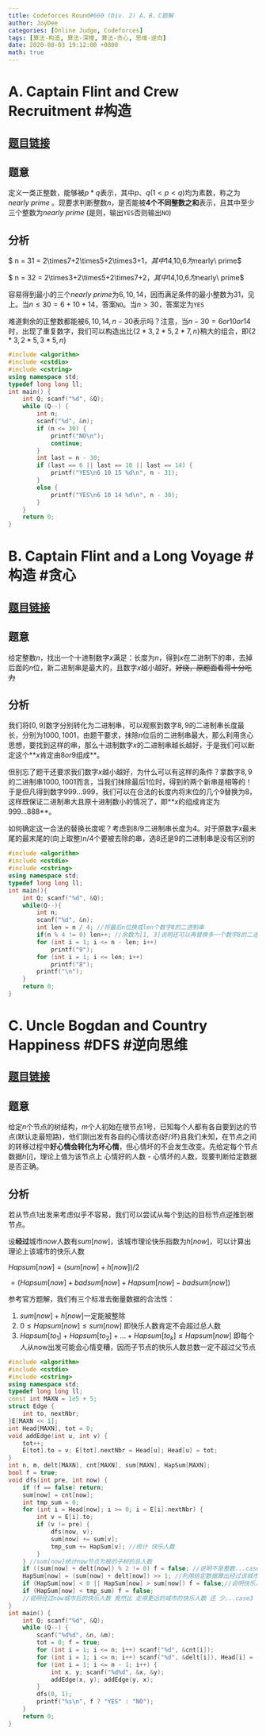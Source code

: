 ```yaml
---
title: Codeforces Round#660 (Div. 2) A、B、C题解
author: JoyDee
categories: [Online Judge, Codeforces]
tags: [算法-构造, 算法-深搜, 算法-贪心, 思维-逆向]
date: 2020-08-03 19:12:00 +0800
math: true
---
```


# A. Captain Flint and Crew Recruitment #构造

## [题目链接](https://codeforces.com/contest/1388/problem/A)

## 题意

定义一类正整数，能够被$p*q$表示，其中$p、q(1<p<q)$均为素数，称之为$nearly\ prime$ 。现要求判断整数$n$，是否能被**4个不同整数之和**表示，且其中至少三个整数为$nearly\ prime$ (是则，输出`YES`否则输出`NO`)

## 分析

 $ n = 31 = 2\times7+2\times5+2\times3+1$，其中$14,10,6$为$nearly\ prime$

 $ n = 32 = 2\times3+2\times5+2\times7+2$，其中$14,10,6$为$nearly\ prime$

容易得到最小的三个$nearly\ prime$为$6,10,14$，因而满足条件的最小整数为31，见上。当$n\leq30=6+10+14$，答案`NO`。当$n>30$，答案定为`YES`

难道剩余的正整数都能被$6,10,14,n-30$表示吗？注意，当$n-30 = 6or10or14$时，出现了重复数字，我们可以构造出比{$2*3,2*5,2*7,n$}稍大的组合，即{$2*3,2*5,3*5,n$}

```c++
#include <algorithm>
#include <cstdio>
#include <cstring>
using namespace std;
typedef long long ll;
int main() {
    int Q; scanf("%d", &Q);
    while (Q--) {
        int n;
        scanf("%d", &n);
        if (n <= 30) {
            printf("NO\n");
            continue;
        }
        int last = n - 30;
        if (last == 6 || last == 10 || last == 14) {
            printf("YES\n6 10 15 %d\n", n - 31);
        }
        else {
            printf("YES\n6 10 14 %d\n", n - 30);
        }
    }
    return 0;
}
```



# B. Captain Flint and a Long Voyage #构造 #贪心

## [题目链接](https://codeforces.com/contest/1388/problem/B)

## 题意

给定整数$n$，找出一个十进制数字$x$满足：长度为$n$，得到$x$在二进制下的串，去掉后面的$n$位，新二进制串是最大的，且数字$x$越小越好。~~好绕，原题面看得十分吃力~~

## 分析

我们将$[0, 9]$数字分别转化为二进制串，可以观察到数字$8,9$的二进制串长度最长，分别为$1000, 1001$，由题干要求，抹除$n$位后的二进制串最大，那么利用贪心思想，要找到这样的串，那么十进制数字$x$的二进制串越长越好，于是我们可以断定这个**$x$肯定由$8or9$组成**。

但别忘了题干还要求我们数字$x$越小越好，为什么可以有这样的条件？拿数字$8,9$的二进制串$1000, 1001$而言，当我们抹除最后1位时，得到的两个新串是相等的！于是但凡得到数字$999...999$，我们可以在合法的长度内将末位的几个$9$替换为$8$，这样既保证二进制串大且原十进制数小的情况了，即**$x$的组成肯定为$999...888$**。

如何确定这一合法的替换长度呢？考虑到8/9二进制串长度为4。对于原数字$x$最末尾的最末尾的(向上取整)$n/4$个要被去除的串，选8还是9的二进制串是没有区别的

```c++
#include <algorithm>
#include <cstdio>
#include <cstring>
using namespace std;
typedef long long ll;
int main(){
    int Q; scanf("%d", &Q);
    while(Q--){
        int n;
        scanf("%d", &n);
        int len = n / 4; //将最后n位换成len个数字8的二进制串
        if(n % 4 != 0) len++; //余数为[1, 3]说明还可以再替换多一个数字8的二进制串
        for (int i = 1; i <= n - len; i++)
            printf("9");
        for (int i = 1; i <= len; i++)
            printf("8");
        printf("\n");
    }
    return 0;
}
```



# C. Uncle Bogdan and Country Happiness #DFS #逆向思维

## [题目链接](https://codeforces.com/contest/1388/problem/C)

## 题意

给定$n$个节点的树结构，$m$个人初始在根节点$1$号，已知每个人都有各自要到达的节点(默认走最短路)，他们刚出发有各自的心情状态(好/坏)且我们未知，在节点之间的转移过程中**好心情会转化为坏心情**，但心情坏的不会发生改变。先给定每个节点数据$h[i]$，理论上值为该节点上 心情好的人数 - 心情坏的人数，现要判断给定数据是否正确。

## 分析

若从节点1出发来考虑似乎不容易，我们可以尝试从每个到达的目标节点逆推到根节点。

设**经过**城市$now$人数有$sum[now]$，该城市理论快乐指数为$h[now]$，可以计算出理论上该城市的快乐人数

 $Hapsum[now] =(sum[now]+h[now])/2$

$= (Hapsum[now]+badsum[now]+Hapsum[now]-badsum[now])$

参考官方题解，我们有三个标准去衡量数据的合法性：

1.  $sum[now]+h[now]$一定能被整除
2. $0\leq Hapsum[now]\leq sum[now]$ 即快乐人数肯定不会超过总人数
3. $Hapsum[to_1]+Hapsum[to_2]+...+Hapsum[to_{k}]\leq Hapsum[now]$ 即每个人从now出发可能会心情变糟，因而子节点的快乐人数总数一定不超过父节点

```c++
#include <algorithm>
#include <cstdio>
#include <cstring>
using namespace std;
typedef long long ll;
const int MAXN = 1e5 + 5;
struct Edge {
    int to, nextNbr;
}E[MAXN << 1];
int Head[MAXN], tot = 0;
void addEdge(int u, int v) {
    tot++;
    E[tot].to = v; E[tot].nextNbr = Head[u]; Head[u] = tot;
}
int n, m, delt[MAXN], cnt[MAXN], sum[MAXN], HapSum[MAXN];
bool f = true;
void dfs(int pre, int now) {
    if (f == false) return;
    sum[now] = cnt[now];
    int tmp_sum = 0;
    for (int i = Head[now]; i >= 0; i = E[i].nextNbr) {
        int v = E[i].to;
        if (v != pre) {
            dfs(now, v);
            sum[now] += sum[v]; 
            tmp_sum += HapSum[v]; //统计 快乐人数
        }
    } //sum[now]统计now节点为根的子树的总人数
    if ((sum[now] + delt[now]) % 2 != 0) f = false; //说明不是整数...case1
    HapSum[now] = (sum[now] + delt[now]) >> 1; //利用给定数据算出经过该城市后的理论快乐人数
    if (HapSum[now] < 0 || HapSum[now] > sum[now]) f = false;//说明快乐人数比总人数还多...case2
    if (HapSum[now] < tmp_sum) f = false;
    //说明经过now城市后的快乐人数 竟然比 走得更远的城市的快乐人数 还 少...case3
}
int main() {
    int Q; scanf("%d", &Q);
    while (Q--) {
        scanf("%d%d", &n, &m);
        tot = 0; f = true;
        for (int i = 1; i <= n; i++) scanf("%d", &cnt[i]);
        for (int i = 1; i <= n; i++) scanf("%d", &delt[i]), Head[i] = -1;
        for (int i = 1; i <= n - 1; i++) {
            int x, y; scanf("%d%d", &x, &y);
            addEdge(x, y); addEdge(y, x);
        }
        dfs(0, 1);
        printf("%s\n", f ? "YES" : "NO");
    }
    return 0;
}
```




